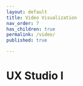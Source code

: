 ```yaml
---
layout: default
title: Video Visualization
nav_order: 7
has_children: true
permalink: /video/
published: true

---
```


# UX Studio I

